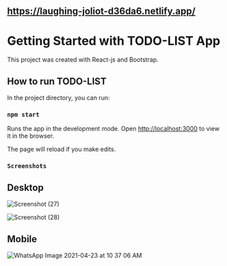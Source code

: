 ## https://laughing-joliot-d36da6.netlify.app/

# Getting Started with TODO-LIST App

This project was created with React-js and Bootstrap.

## How to run TODO-LIST

In the project directory, you can run:

### `npm start`

Runs the app in the development mode.
Open [http://localhost:3000](http://localhost:3000) to view it in the browser.

The page will reload if you make edits.

### `Screenshots`
## Desktop
![Screenshot (27)](https://user-images.githubusercontent.com/49197635/115821777-0c2bb880-a421-11eb-969a-1832a96a68a0.png)

![Screenshot (28)](https://user-images.githubusercontent.com/49197635/115821781-0d5ce580-a421-11eb-890a-58059e9e0299.png)

## Mobile
![WhatsApp Image 2021-04-23 at 10 37 06 AM](https://user-images.githubusercontent.com/49197635/115821774-0afa8b80-a421-11eb-82b8-4e276e712459.jpeg)
